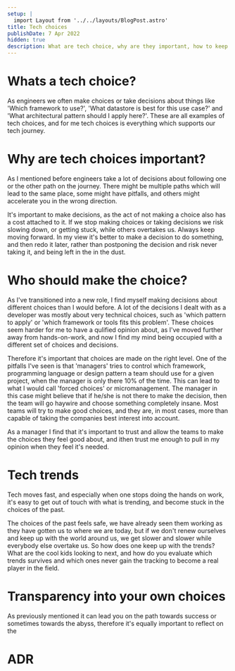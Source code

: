 ```yaml
---
setup: |
  import Layout from '../../layouts/BlogPost.astro'
title: Tech choices
publishDate: 7 Apr 2022
hidden: true
description: What are tech choice, why are they important, how to keep up with the trends, and what is a good way of creating transparency of the choices we take?
---
```

# Whats a tech choice?
As engineers we often make choices or take decisions about things like 'Which framework to use?', 'What datastore is best for this use case?' and 'What architectural pattern should I apply here?'.
These are all examples of tech choices, and for me tech choices is everything which supports our tech journey.

# Why are tech choices important?
As I mentioned before engineers take a lot of decisions about following one or the other path on the journey. There might be multiple paths which will lead to the same place, some might have pitfalls, and others might accelerate you in the wrong direction.

It's important to make decisions, as the act of not making a choice also has a cost attached to it. If we stop making choices or taking decisions we risk slowing down, or getting stuck, while others overtakes us. Always keep moving forward. In my view it's better to make a decision to do something, and then redo it later, rather than postponing the decision and risk never taking it, and being left in the in the dust.

# Who should make the choice?
As I've transitioned into a new role, I find myself making decisions about different choices than I would before. A lot of the decisions I dealt with as a developer was mostly about very technical choices, such as 'which pattern to apply' or 'which framework or tools fits this problem'.
These choices seem harder for me to have a qulified opinion about, as I've moved further away from hands-on-work, and now I find my mind being occupied with a different set of choices and decisions.

Therefore it's important that choices are made on the right level.
One of the pitfalls I've seen is that 'managers' tries to control which framework, programming language or design pattern a team should use for a given project, when the manager is only there 10% of the time. This can lead to what I would call 'forced choices' or micromanagement. The manager in this case might believe that if he/she is not there to make the decision, then the team will go haywire and choose something completely insane. Most teams will try to make good choices, and they are, in most cases, more than capable of taking the companies best interest into account.

As a manager I find that it's important to trust and allow the teams to make the choices they feel good about, and ithen trust me enough to pull in my opinion when they feel it's needed.


# Tech trends
Tech moves fast, and especially when one stops doing the hands on work, it's easy to get out of touch with what is trending, and become stuck in the choices of the past.

The choices of the past feels safe, we have already seen them working as they have gotten us to where we are today, but if we don't renew ourselves and keep up with the world around us, we get slower and slower while everybody else overtake us.
So how does one keep up with the trends? What are the cool kids looking to next, and how do you evaluate which trends survives and which ones never gain the tracking to become a real player in the field.

# Transparency into your own choices
As previously mentioned it can lead you on the path towards success or sometimes towards the abyss, therefore it's equally important to reflect on the

# ADR

